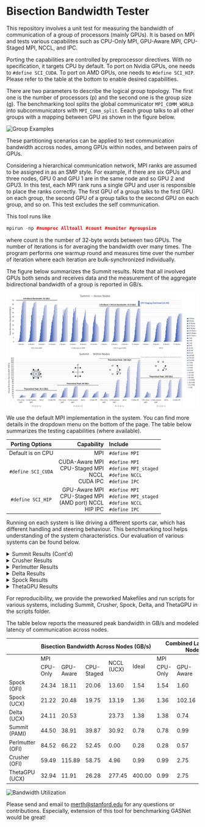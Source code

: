 # Bisection Bandwidth Tester
This repository involves a unit test for measuring the bandwidth of communication of a group of processors (mainly GPUs). It is based on MPI and tests various capabilites such as CPU-Only MPI, GPU-Aware MPI, CPU-Staged MPI, NCCL, and IPC.

Porting the capabilities are controlled by preprocessor directives. With no specification, it targets CPU by default. To port on Nvidia GPUs, one needs to ```#define SCI_CUDA```. To port on AMD GPUs, one needs to ```#define SCI_HIP```. Please refer to the table at the bottom to enable desired capabilities.

There are two parameters to describe the logical group topology. The first one is the number of processors (p) and the second one is the group size (g). The benchmarking tool splits the global communicator ```MPI_COMM_WORLD``` into subcommunicators with ```MPI_Comm_split```. Eeach group talks to all other groups with a mapping between GPU as shown in the figure below.

![Group Examples](https://github.com/merthidayetoglu/OLCF_BW_test/blob/main/results/group_examples.png)

These partitioning scenarios can be applied to test communication bandwidth accross nodes, among GPUs within nodes, and between pairs of GPUs.

Considering a hierarchical communication network, MPI ranks are assumed to be assigned in as an SMP style. For example, if there are six GPUs and three nodes, GPU 0 and GPU 1 are in the same node and so GPU 2 and GPU3. In this test, each MPI rank runs a single GPU and user is responsible to place the ranks correctly. The first GPU of a group talks to the first GPU on each group, the second GPU of a group talks to the second GPU on each group, and so on. This test excludes the self communication.

This tool runs like
```cpp
mpirun -np #numproc Alltoall #count #numiter #groupsize
```
where count is the number of 32-byte words between two GPUs. The number of iterations is for averaging the bandwidth over many times. The program performs one warmup round and measures time over the number of iteration where each iteration are bulk-synchronized individually.

The figure below summarizes the Summit results. Note that all involved GPUs both sends and receives data and the measurement of the aggregate bidirectional bandwidth of a group is reported in GB/s.

![Summit Measurement](https://github.com/merthidayetoglu/Bisection_Bandwidth_Tester/blob/main/results/summit_bandwidth.png)

We use the default MPI implementation in the system. You can find more details in the dropdown menu on the bottom of the page. The table below summarizes the testing capabilities (where available).

| Porting Options   | Capability | Include |
| :---:               | ---: | :--- |
|Default is on CPU  | MPI | `#define MPI` |
|`#define SCI_CUDA` | CUDA-Aware MPI <br> CPU-Staged MPI <br> NCCL <br> CUDA IPC | `#define MPI` <br> `#define MPI_staged` <br> `#define NCCL` <br> `#define IPC` |
|`#define SCI_HIP`  | GPU-Aware MPI <br> CPU-Staged MPI <br> (AMD port) NCCL <br> HIP IPC | `#define MPI` <br> `#define MPI_staged` <br> `#define NCCL` <br> `#define IPC` |

Running on each system is like driving a different sports car, which has different handling and steering behaviour. This benchmarking tool helps understanding of the system characteristics. Our evaluation of various systems can be found below.

<details><summary>Summit Results (Cont'd)</summary>
<p>

Summit has [IBM Spectrum MPI](https://www.ibm.com/docs/en/SSZTET_EOS/eos/guide_101.pdf), which uses a lower-level transport layer called parallel active message interfece (PAMI). By default, PAMI variables are configured to have a lower latency [as reported here](https://docs.olcf.ornl.gov/systems/summit_user_guide.html#spectrum-mpi-tunings-needed-for-maximum-bandwidth). Thanks [Chris Zimmer](https://www.olcf.ornl.gov/directory/staff-member/christopher-zimmer/) for pointing it out! To obtain full theoretical bandwidth, we set up the PAMI variables as:
```bash
export PAMI_ENABLE_STRIPING=1
export PAMI_IBV_ADAPTER_AFFINITY=1
export PAMI_IBV_DEVICE_NAME="mlx5_0:1,mlx5_3:1"
export PAMI_IBV_DEVICE_NAME_1="mlx5_3:1,mlx5_0:1"
```

Results with default configuration is shown below (not to be confused with the full-bandwidth configuration that is shown above). We include the equation for calculating the theoretical bandwidth of the CPU-Staged mode.

![Summit Measurement](https://github.com/merthidayetoglu/Bisection_Bandwidth_Tester/blob/main/results/summit_latency.png)

NCCL performs irrespective of the PAMI configuration, because it uses UCX API across nodes. CUDA-Aware MPI breaks down with large message sizes due to a known problem.
  
[Summit User Guide](https://docs.olcf.ornl.gov/systems/summit_user_guide.html)
  
</p>
</details>


<details><summary>Crusher Results</summary>
<p>

Crusher is a testbed for Frontier&mdash;the first official exascale system. They have the same node architecture and software toolchain. It has Cray MPICH MPI implementation by default.
  
![Crusher Across Nodes](https://github.com/merthidayetoglu/Bisection_Bandwidth_Tester/blob/main/results/crusher_across_nodes.png)

![Crusher Within Nodes](https://github.com/merthidayetoglu/Bisection_Bandwidth_Tester/blob/main/results/crusher_within_nodes.png)

[Crusher User Guide](https://docs.olcf.ornl.gov/systems/crusher_quick_start_guide.html)
  
</p>
</details>


<details><summary>Perlmutter Results</summary>
<p>


![Perlmutter Bandwidth](https://github.com/merthidayetoglu/Bisection_Bandwidth_Tester/blob/main/results/perlmutter_bandwidth.png)

</p>
</details>

<details><summary>Delta Results</summary>
<p>

Delta is an NCSA system that is composed of multi-GPU nodes with four Nvidia A100 GPUs each. It has Slingshot 10 and runs OpenMPI+UCX by default.
  
![Delta Measurement](https://github.com/merthidayetoglu/Bisection_Bandwidth_Tester/blob/main/results/delta_measurement.png)

[Delta User Guide](https://wiki.ncsa.illinois.edu/display/DSC/Delta+User+Guide)
  
</p>
</details>


<details><summary>Spock Results</summary>
<p>
  
Spock is an experimental system at OLC that is composed of multi-GPU nodes with four AMD MI100 GPUs each. It has Slingshot 10 and runs Cray MPICH+OFI by default. We also tried Cray MPICH+UCX by loading modules `craype-network-ucx` and `cray-mpich-ucx`.

![Spock Measurement](https://github.com/merthidayetoglu/Bisection_Bandwidth_Tester/blob/main/results/spock_measurement.png)

The results below are taken within one node with the default MPI because Cray MPICH+UCX crahes with buffer size larger than 16 KB when GPUs are involved.

![Spock Measurement](https://github.com/merthidayetoglu/Bisection_Bandwidth_Tester/blob/main/results/spock_within_nodes.png)

[Spock User Guide](https://docs.olcf.ornl.gov/systems/spock_quick_start_guide.html)

<p>

</p>
</details>

<details><summary>ThetaGPU Results</summary>
<p>

ThetaGPU is an Nvidia DGX-A100 System with eight GPUs per node. The GPUs each GPU is connected to six NVSwitches via NVLinks, where each link has 100 GB/s bidirectional bandwidth. Considering the physical communication architecture, we can model the bisection bandwidth within a fully-connected topology, where each GPUs has a peak bandwidth of 600 GB/s. As a result, the bisection bandwidth of a group can be written as:
  
```math
\beta_{\textrm{group}}^{-1} = g\times600\textrm{ GB/s}
```
where g is the number of GPUs in each group. The figure below shows the bandwidth measurements with various configuration within the DGX-A100 node.

![ThetaGPU Measurement](https://github.com/merthidayetoglu/Bisection_Bandwidth_Tester/blob/main/results/thetaGPU_within_nodes.png)


[ThetaGPU User Guide](https://maps.app.goo.gl/GLmdk82YJF3EWeiJ9)

</p>
</details>

For reproducibility, we provide the preworked Makefiles and run scripts for various systems, including Summit, Crusher, Spock, Delta, and ThetaGPU in the scripts folder.

The table below reports the measured peak bandwidth in GB/s and modeled latency of communication across nodes.
<table>
<thead>
  <tr>
    <th></th>
    <th colspan="5">Bisection Bandwidth Across Nodes (GB/s)</th>
    <th colspan="4">Combined Latency Across Nodes (us)</th>
  </tr>
</thead>
<tbody>
  <tr>
    <td></td>
    <td colspan="3">MPI</td>
    <td rowspan="2">NCCL<br>(UCX)</td>
    <td rowspan="2">Ideal</td>
    <td colspan="3">MPI</td>
    <td rowspan="2">NCCL<br>(UCX)</td>
  </tr>
  <tr>
    <td></td>
    <td>CPU-Only</td>
    <td>GPU-Aware</td>
    <td>CPU-Staged</td>
    <td>CPU-Only</td>
    <td>GPU-Aware</td>
    <td>CPU-Staged</td>
  </tr>
  <tr>
    <td>Spock (OFI)</td>
    <td>24.34</td>
    <td>18.11</td>
    <td>20.06</td>
    <td>13.60</td>
    <td>1.54</td>
    <td>1.54</td>
    <td>1.60</td>
    <td>6.64</td>
    <td>318.10</td>
  </tr>
  <tr>
    <td>Spock (UCX)</td>
    <td>21.22</td>
    <td>20.48</td>
    <td>19.75</td>
    <td>13.19</td>
    <td>1.36</td>
    <td>1.36</td>
    <td>102.16</td>
    <td>0.00</td>
    <td>1.38</td>
  </tr>
  <tr>
    <td>Delta (UCX)</td>
    <td>24.11</td>
    <td>20.53</td>
    <td></td>
    <td>23.73</td>
    <td>1.38</td>
    <td>1.38</td>
    <td>0.74</td>
    <td>0.84</td>
    <td>1.64</td>
  </tr>
  <tr>
    <td>Summit (PAMI)</td>
    <td>44.50</td>
    <td>38.91</td>
    <td>39.87</td>
    <td>30.92</td>
    <td>0.78</td>
    <td>0.78</td>
    <td>0.99</td>
    <td>1.25</td>
    <td>0.00</td>
  </tr>
  <tr>
    <td>Perlmutter (OFI)</td>
    <td>84.52</td>
    <td>66.22</td>
    <td>52.45</td>
    <td>0.00</td>
    <td>0.28</td>
    <td>0.28</td>
    <td>0.57</td>
    <td>2.23</td>
    <td>211.54</td>
  </tr>
  <tr>
    <td>Crusher (OFI)</td>
    <td>59.49</td>
    <td>115.89</td>
    <td>58.75</td>
    <td>4.96</td>
    <td>0.99</td>
    <td>0.99</td>
    <td>2.75</td>
    <td>1.25</td>
    <td>3.78</td>
  </tr>
  <tr>
    <td>ThetaGPU (UCX)</td>
    <td>32.94</td>
    <td>11.91</td>
    <td>26.28</td>
    <td>277.45</td>
    <td>400.00</td>
    <td>0.99</td>
    <td>2.75</td>
    <td>1.25</td>
    <td>3.78</td>
  </tr>
</tbody>
</table>

![Bandwidth Utilization](https://github.com/merthidayetoglu/OLCF_BW_test/blob/main/results/bandwidth_utilization.png)


Please send and email to [merth@stanford.edu](merth@stanford.edu) for any questions or contributions. Especially, extension of this tool for benchmarking GASNet would be great!
